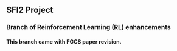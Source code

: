 ## SFI2 Project 

### Branch of Reinforcement Learning (RL) enhancements 

#### This branch came with FGCS paper revision.